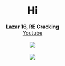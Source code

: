 <h1 align="center">Hi</h1>
<p align="center">
  <b>Lazar 16, RE Cracking</b><br>
  <a href="https://www.youtube.com/channel/UCZeI4eM-JxF0Aq72XcPMP5g">Youtube</a><br><br>
  <img src="https://user-images.githubusercontent.com/69907830/128804212-5b5f3381-5abe-46aa-8fce-837a6d28fffe.gif"><br><br>
  <img src="https://komarev.com/ghpvc/?username=ret42&color=1a1a1a">
  <br></br>

